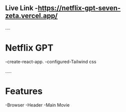 ## Live Link -https://netflix-gpt-seven-zeta.vercel.app/
....
# Netflix GPT

 -create-react-app.
 -configured-Tailwind css

 .....
 # Features
   -Browser 
        -Header
        -Main Movie
